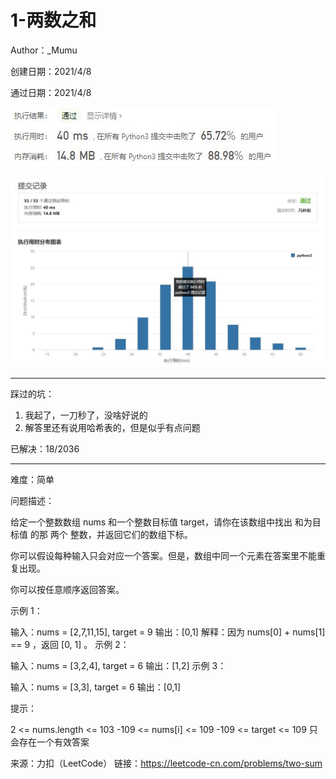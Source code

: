 # 1-两数之和

Author：_Mumu

创建日期：2021/4/8

通过日期：2021/4/8

![](./通过截图2.jpg)

![](./通过截图1.jpg)

*****

踩过的坑：

1. 我起了，一刀秒了，没啥好说的
2. 解答里还有说用哈希表的，但是似乎有点问题

已解决：18/2036

*****

难度：简单

问题描述：

给定一个整数数组 nums 和一个整数目标值 target，请你在该数组中找出 和为目标值 的那 两个 整数，并返回它们的数组下标。

你可以假设每种输入只会对应一个答案。但是，数组中同一个元素在答案里不能重复出现。

你可以按任意顺序返回答案。

 

示例 1：

输入：nums = [2,7,11,15], target = 9
输出：[0,1]
解释：因为 nums[0] + nums[1] == 9 ，返回 [0, 1] 。
示例 2：

输入：nums = [3,2,4], target = 6
输出：[1,2]
示例 3：

输入：nums = [3,3], target = 6
输出：[0,1]


提示：

2 <= nums.length <= 103
-109 <= nums[i] <= 109
-109 <= target <= 109
只会存在一个有效答案

来源：力扣（LeetCode）
链接：https://leetcode-cn.com/problems/two-sum